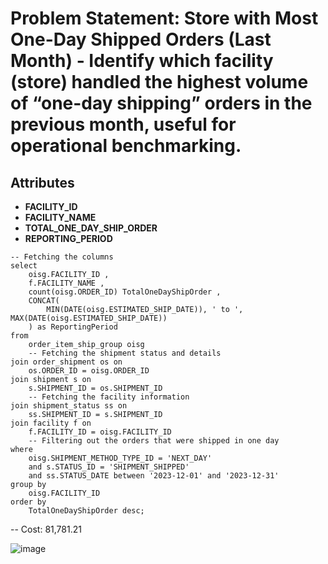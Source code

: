 # Problem Statement: Store with Most One-Day Shipped Orders (Last Month) - Identify which facility (store) handled the highest volume of “one-day shipping” orders in the previous month, useful for operational benchmarking.

## Attributes
- **FACILITY_ID**
- **FACILITY_NAME**
- **TOTAL_ONE_DAY_SHIP_ORDER**
- **REPORTING_PERIOD**

```
-- Fetching the columns
select
	oisg.FACILITY_ID ,
	f.FACILITY_NAME ,
	count(oisg.ORDER_ID) TotalOneDayShipOrder ,
	CONCAT(
        MIN(DATE(oisg.ESTIMATED_SHIP_DATE)), ' to ', MAX(DATE(oisg.ESTIMATED_SHIP_DATE))
    ) as ReportingPeriod
from
	order_item_ship_group oisg
	-- Fetching the shipment status and details
join order_shipment os on
	os.ORDER_ID = oisg.ORDER_ID
join shipment s on
	s.SHIPMENT_ID = os.SHIPMENT_ID
	-- Fetching the facility information
join shipment_status ss on
	ss.SHIPMENT_ID = s.SHIPMENT_ID
join facility f on
	f.FACILITY_ID = oisg.FACILITY_ID
	-- Filtering out the orders that were shipped in one day
where
	oisg.SHIPMENT_METHOD_TYPE_ID = 'NEXT_DAY'
	and s.STATUS_ID = 'SHIPMENT_SHIPPED'
	and ss.STATUS_DATE between '2023-12-01' and '2023-12-31'
group by
	oisg.FACILITY_ID
order by
	TotalOneDayShipOrder desc;
```

-- Cost: 81,781.21

![image](https://github.com/user-attachments/assets/ceca3023-9d28-4e05-a287-2c1af4f2b2f7)

